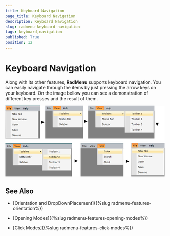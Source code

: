 ```yaml
---
title: Keyboard Navigation
page_title: Keyboard Navigation
description: Keyboard Navigation
slug: radmenu-keyboard-navigation
tags: keyboard,navigation
published: True
position: 12
---
```


# Keyboard Navigation

Along with its other features, __RadMenu__ supports keyboard navigation. You can easily navigate through the items by just pressing the arrow keys on your keyboard. On the image bellow you can see a demonstration of different key presses and the result of them.

![](images/RadMenu_Keyboard_Navigation_01.png)

## See Also

 * [Orientation and DropDownPlacement]({%slug radmenu-features-orientation%})

 * [Opening Modes]({%slug radmenu-features-opening-modes%})

 * [Click Modes]({%slug radmenu-features-click-modes%})
